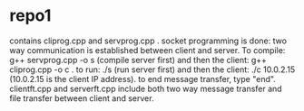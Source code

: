 # repo1
contains cliprog.cpp and servprog.cpp .
socket programming is done: two way communication is established between client and server.
To compile: g++ servprog.cpp -o s (compile server first) and then the client: g++ cliprog.cpp -o c .
to run: ./s (run server first) and then the client: ./c 10.0.2.15  (10.0.2.15 is the client IP address).
to end message transfer, type "end".
clientft.cpp and serverft.cpp include both two way message transfer and file transfer between client and server.
